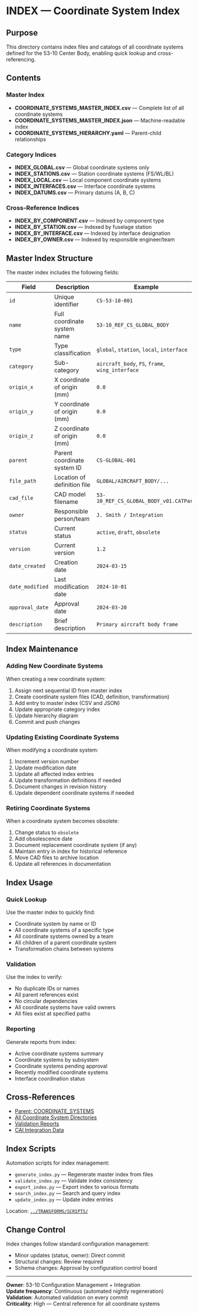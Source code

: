 # INDEX — Coordinate System Index

## Purpose

This directory contains index files and catalogs of all coordinate systems defined for the 53-10 Center Body, enabling quick lookup and cross-referencing.

## Contents

### Master Index
- **COORDINATE_SYSTEMS_MASTER_INDEX.csv** — Complete list of all coordinate systems
- **COORDINATE_SYSTEMS_MASTER_INDEX.json** — Machine-readable index
- **COORDINATE_SYSTEMS_HIERARCHY.yaml** — Parent-child relationships

### Category Indices
- **INDEX_GLOBAL.csv** — Global coordinate systems only
- **INDEX_STATIONS.csv** — Station coordinate systems (FS/WL/BL)
- **INDEX_LOCAL.csv** — Local component coordinate systems
- **INDEX_INTERFACES.csv** — Interface coordinate systems
- **INDEX_DATUMS.csv** — Primary datums (A, B, C)

### Cross-Reference Indices
- **INDEX_BY_COMPONENT.csv** — Indexed by component type
- **INDEX_BY_STATION.csv** — Indexed by fuselage station
- **INDEX_BY_INTERFACE.csv** — Indexed by interface designation
- **INDEX_BY_OWNER.csv** — Indexed by responsible engineer/team

## Master Index Structure

The master index includes the following fields:

| Field | Description | Example |
|-------|-------------|---------|
| `id` | Unique identifier | `CS-53-10-001` |
| `name` | Full coordinate system name | `53-10_REF_CS_GLOBAL_BODY` |
| `type` | Type classification | `global`, `station`, `local`, `interface` |
| `category` | Sub-category | `aircraft_body`, `FS`, `frame`, `wing_interface` |
| `origin_x` | X coordinate of origin (mm) | `0.0` |
| `origin_y` | Y coordinate of origin (mm) | `0.0` |
| `origin_z` | Z coordinate of origin (mm) | `0.0` |
| `parent` | Parent coordinate system ID | `CS-GLOBAL-001` |
| `file_path` | Location of definition file | `GLOBAL/AIRCRAFT_BODY/...` |
| `cad_file` | CAD model filename | `53-10_REF_CS_GLOBAL_BODY_v01.CATPart` |
| `owner` | Responsible person/team | `J. Smith / Integration` |
| `status` | Current status | `active`, `draft`, `obsolete` |
| `version` | Current version | `1.2` |
| `date_created` | Creation date | `2024-03-15` |
| `date_modified` | Last modification date | `2024-10-01` |
| `approval_date` | Approval date | `2024-03-20` |
| `description` | Brief description | `Primary aircraft body frame` |

## Index Maintenance

### Adding New Coordinate Systems
When creating a new coordinate system:
1. Assign next sequential ID from master index
2. Create coordinate system files (CAD, definition, transformation)
3. Add entry to master index (CSV and JSON)
4. Update appropriate category index
5. Update hierarchy diagram
6. Commit and push changes

### Updating Existing Coordinate Systems
When modifying a coordinate system:
1. Increment version number
2. Update modification date
3. Update all affected index entries
4. Update transformation definitions if needed
5. Document changes in revision history
6. Update dependent coordinate systems if needed

### Retiring Coordinate Systems
When a coordinate system becomes obsolete:
1. Change status to `obsolete`
2. Add obsolescence date
3. Document replacement coordinate system (if any)
4. Maintain entry in index for historical reference
5. Move CAD files to archive location
6. Update all references in documentation

## Index Usage

### Quick Lookup
Use the master index to quickly find:
- Coordinate system by name or ID
- All coordinate systems of a specific type
- All coordinate systems owned by a team
- All children of a parent coordinate system
- Transformation chains between systems

### Validation
Use the index to verify:
- No duplicate IDs or names
- All parent references exist
- No circular dependencies
- All coordinate systems have valid owners
- All files exist at specified paths

### Reporting
Generate reports from index:
- Active coordinate systems summary
- Coordinate systems by subsystem
- Coordinate systems pending approval
- Recently modified coordinate systems
- Interface coordination status

## Cross-References

- [Parent: COORDINATE_SYSTEMS](../README.md)
- [All Coordinate System Directories](../)
- [Validation Reports](../VALIDATION/REPORTS/)
- [CAI Integration Data](../../../../CAI/INTERFACE_MATRIX/README.md)

## Index Scripts

Automation scripts for index management:
- `generate_index.py` — Regenerate master index from files
- `validate_index.py` — Validate index consistency
- `export_index.py` — Export index to various formats
- `search_index.py` — Search and query index
- `update_index.py` — Update index entries

Location: [`../TRANSFORMS/SCRIPTS/`](../TRANSFORMS/SCRIPTS/)

## Change Control

Index changes follow standard configuration management:
- Minor updates (status, owner): Direct commit
- Structural changes: Review required
- Schema changes: Approval by configuration control board

---

**Owner**: 53-10 Configuration Management + Integration  
**Update frequency**: Continuous (automated nightly regeneration)  
**Validation**: Automated validation on every commit  
**Criticality**: High — Central reference for all coordinate systems
